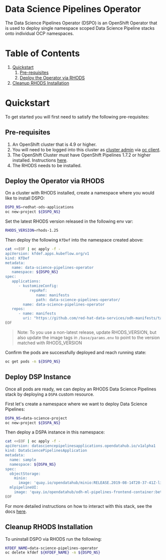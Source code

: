 # Data Science Pipelines Operator

The Data Science Pipelines Operator (DSPO) is an OpenShift Operator that is used to deploy single namespace scoped 
Data Science Pipeline stacks onto individual OCP namespaces.

# Table of Contents

1. [Quickstart](#quickstart)
   1. [Pre-requisites](#pre-requisites)
   2. [Deploy the Operator via RHODS](#deploy-the-operator-via-rhods)
4. [Cleanup RHODS Installation](#cleanup-rhods-installation)

# Quickstart

To get started you will first need to satisfy the following pre-requisites:

## Pre-requisites
1. An OpenShift cluster that is 4.9 or higher.
2. You will need to be logged into this cluster as [cluster admin] via [oc client].
3. The OpenShift Cluster must have OpenShift Pipelines 1.7.2 or higher installed. Instructions [here][OCP Pipelines Operator].
4. The RHODS needs to be installed.

## Deploy the Operator via RHODS

On a cluster with RHODS installed, create a namespace where you would like to install DSPO: 

```bash
DSPO_NS=redhat-ods-applications
oc new-project ${DSPO_NS}
```

Set the latest RHODS version released in the following env var: 
```bash
RHODS_VERSION=rhods-1.25
```

Then deploy the following `KfDef` into the namespace created above:

```bash
cat <<EOF | oc apply -f -
apiVersion: kfdef.apps.kubeflow.org/v1
kind: KfDef
metadata:
   name: data-science-pipelines-operator
   namespace: ${DSPO_NS}
spec:
   applications:
      - kustomizeConfig:
           repoRef:
              name: manifests
              path: data-science-pipelines-operator/
        name: data-science-pipelines-operator
   repos:
      - name: manifests
        uri: "https://github.com/red-hat-data-services/odh-manifests/tarball/${RHODS_VERSION}"
EOF
```

> Note: To you use a non-latest release, update RHODS_VERSION, but also update the image tags in `/base/params.env`
> to point to the version matched with RHODS_VERSION

Confirm the pods are successfully deployed and reach running state:

```bash
oc get pods -n ${DSPO_NS}
```

## Deploy DSP Instance 

Once all pods are ready, we can deploy an RHODS Data Science Pipelines stack by deploying a `DSPA` custom resource.

First let's create a namespace where we want to deploy Data Science Pipelines: 

```bash
DSPA_NS=data-science-project
oc new-project ${DSPA_NS}
```

Then deploy a DSPA instance in this namespace:

```bash
cat <<EOF | oc apply -f -
apiVersion: datasciencepipelinesapplications.opendatahub.io/v1alpha1
kind: DataSciencePipelinesApplication
metadata:
  name: sample
  namespace: ${DSPA_NS}
spec:
  objectStorage:
    minio:
      image: 'quay.io/opendatahub/minio:RELEASE.2019-08-14T20-37-41Z-license-compliance'
  mlpipelineUI:
    image: 'quay.io/opendatahub/odh-ml-pipelines-frontend-container:beta-ui'
EOF
```

For more detailed instructions on how to interact with this stack, see the docs [here][dspo-repo].

## Cleanup RHODS Installation

To uninstall DSPO via RHODS run the following:

```bash
KFDEF_NAME=data-science-pipelines-operator
oc delete kfdef ${KFDEF_NAME} -n ${DSPO_NS}
```

[cluster admin]: https://docs.openshift.com/container-platform/4.12/authentication/using-rbac.html#creating-cluster-admin_using-rbac
[oc client]: https://mirror.openshift.com/pub/openshift-v4/x86_64/clients/ocp/latest/openshift-client-linux.tar.gz
[OCP Pipelines Operator]: https://docs.openshift.com/container-platform/4.12/cicd/pipelines/installing-pipelines.html#op-installing-pipelines-operator-in-web-console_installing-pipelines
[dspo-repo]: https://github.com/opendatahub-io/data-science-pipelines-operator#using-a-datasciencepipelinesapplication
